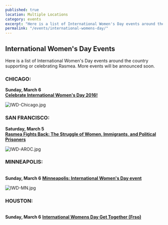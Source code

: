```yaml
---
published: true
location: Multiple Locations
category: events
excerpt: "Here is a list of International Women's Day events around the country supporting or celebrating Rasmea."
permalink: "/events/international-womens-day/"
---
```



## International Women's Day Events

Here is a list of International Women's Day events around the country supporting or celebrating Rasmea. More events will be announced soon.

### CHICAGO:
**Sunday, March 6**
<br>**[Celebrate International Women's Day 2016!](https://www.facebook.com/events/694389607370561/)**

![IWD-Chicago.jpg]({{site.baseurl}}/assets/img/IWD-Chicago.jpg)


### SAN FRANCISCO:
**Saturday, March 5**
<br>**[Rasmea Fights Back: The Struggle of Women, Immigrants, and Political Prisoners](https://www.facebook.com/events/964191720354093/)**

![IWD-AROC.jpg]({{site.baseurl}}/assets/img/IWD-AROC.jpg)


### MINNEAPOLIS:
<br>**Sunday, March 6**
[**Minneapolis: International Women's Day event**](https://www.facebook.com/events/1105663326133418/)

![IWD-MN.jpg]({{site.baseurl}}/assets/img/IWD-MN.jpg)


### HOUSTON:
<br>**Sunday, March 6**
[**International Womens Day Get Together (Frso)**](http://www.timeout.com/houston/things-to-do/international-womens-day-get-together-frso)
